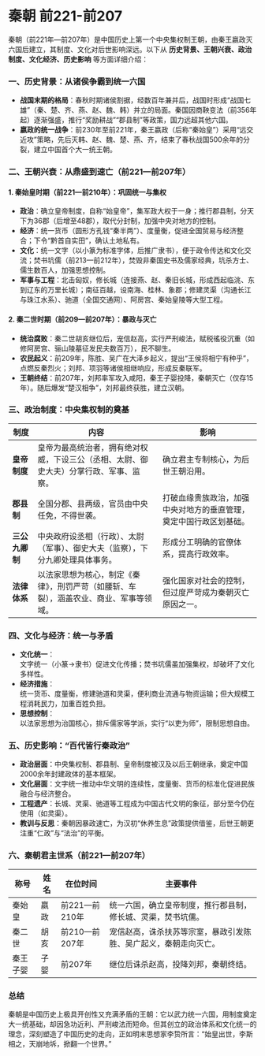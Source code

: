 # 秦朝 前221-前207

秦朝（前221年—前207年）是中国历史上第一个中央集权制王朝，由秦王嬴政灭六国后建立，其制度、文化对后世影响深远。以下从 **历史背景、王朝兴衰、政治制度、文化经济、历史影响** 等方面详细介绍：  


### **一、历史背景：从诸侯争霸到统一六国**
- **战国末期的格局**：春秋时期诸侯割据，经数百年兼并后，战国时形成“战国七雄”（秦、楚、齐、燕、赵、魏、韩）并立的局面。秦国因商鞅变法（前356年起）逐渐强盛，推行“奖励耕战”“郡县制”等政策，国力远超其他六国。
- **嬴政的统一战争**：前230年至前221年，秦王嬴政（后称“秦始皇”）采用“远交近攻”策略，先后灭韩、赵、魏、楚、燕、齐，结束了春秋战国500余年的分裂，建立中国首个大一统王朝。  


### **二、王朝兴衰：从鼎盛到速亡（前221—前207年）**
#### **1. 秦始皇时期（前221—前210年）：巩固统一与集权**
- **政治**：确立皇帝制度，自称“始皇帝”，集军政大权于一身；推行郡县制，分天下为36郡（后增至48郡），取代分封制，加强中央对地方的控制。
- **经济**：统一货币（圆形方孔钱“秦半两”）、度量衡，促进全国贸易与经济整合；下令“黔首自实田”，确认土地私有。
- **文化**：统一文字（以小篆为标准字体，后推广隶书），便于政令传达和文化交流；焚书坑儒（前213—前212年），焚毁非秦国史书及儒家经典，坑杀方士、儒生数百人，加强思想控制。
- **军事与工程**：北击匈奴，修长城（连接燕、赵、秦旧长城，形成西起临洮、东到辽东的万里长城）；南征百越，设南海、桂林、象郡；修建灵渠（沟通长江与珠江水系）、驰道（全国交通网）、阿房宫、秦始皇陵等大型工程。

#### **2. 秦二世时期（前209—前207年）：暴政与灭亡**
- **统治腐败**：秦二世胡亥继位后，宠信赵高，实行严刑峻法，赋税徭役沉重（如修阿房宫、骊山陵墓征发民夫数百万），民不聊生。
- **农民起义**：前209年，陈胜、吴广在大泽乡起义，提出“王侯将相宁有种乎”，点燃反秦烈火；刘邦、项羽等诸侯相继响应，形成反秦联军。
- **王朝终结**：前207年，刘邦率军攻入咸阳，秦王子婴投降，秦朝灭亡（仅存15年）。随后爆发“楚汉相争”，刘邦最终获胜，建立汉朝。  


### **三、政治制度：中央集权制的奠基**
| **制度**       | **内容**                                                                 | **影响**                                                                 |
|----------------|--------------------------------------------------------------------------|--------------------------------------------------------------------------|
| **皇帝制度**   | 皇帝为最高统治者，拥有绝对权威，下设三公（丞相、太尉、御史大夫）分掌行政、军事、监察。 | 确立君主专制核心，为后世王朝沿用。                                       |
| **郡县制**     | 全国分郡、县两级，官员由中央任免，不得世袭。                             | 打破血缘贵族政治，加强中央对地方的垂直管理，奠定中国行政区划基础。       |
| **三公九卿制** | 中央政府设丞相（行政）、太尉（军事）、御史大夫（监察），下分九卿处理具体事务。 | 形成分工明确的官僚体系，提高行政效率。                                   |
| **法律体系**   | 以法家思想为核心，制定《秦律》，刑罚严苛（如腰斩、车裂），涵盖农业、商业、军事等领域。 | 强化国家对社会的控制，但过度严苛成为秦朝灭亡原因之一。                   |


### **四、文化与经济：统一与矛盾**
- **文化统一**：  
  文字统一（小篆→隶书）促进文化传播；焚书坑儒虽加强集权，却破坏了文化多样性。  
- **经济措施**：  
  统一货币、度量衡，修建驰道和灵渠，便利商业流通与物资运输；但大规模工程消耗民力，加重百姓负担。  
- **思想控制**：  
  以法家思想为治国核心，排斥儒家等学派，实行“以吏为师”，限制思想自由。  


### **五、历史影响：“百代皆行秦政治”**
- **政治层面**：中央集权制、郡县制、皇帝制度被汉及以后王朝继承，奠定中国2000余年封建政体的基本框架。  
- **文化层面**：文字统一推动中华文明的连续性，度量衡、货币的标准化促进民族融合与经济整合。  
- **工程遗产**：长城、灵渠、驰道等工程成为中国古代文明的象征，部分至今仍在使用（如灵渠）。  
- **教训与反思**：秦朝因暴政速亡，为汉初“休养生息”政策提供借鉴，后世王朝更注重“仁政”与“法治”的平衡。  


### **六、秦朝君主世系（前221—前207年）**
| **称号**       | **姓名** | **在位时间** | **主要事件**                                                                 |
|----------------|----------|--------------|------------------------------------------------------------------------------|
| 秦始皇         | 嬴政     | 前221—前210年 | 统一六国，确立皇帝制度，推行郡县制，修长城、灵渠，焚书坑儒。                 |
| 秦二世         | 胡亥     | 前210—前207年 | 宠信赵高，诛杀扶苏等宗室，暴政引发陈胜、吴广起义，秦朝走向灭亡。             |
| 秦王子婴       | 子婴     | 前207年       | 继位后诛杀赵高，投降刘邦，秦朝终结。                                         |  


### **总结**  
秦朝是中国历史上极具开创性又充满矛盾的王朝：它以武力统一六国，用制度奠定大一统基础，却因急功近利、严刑峻法而短命。但其创立的政治体系和文化统一的理念，深刻塑造了中国历史的走向，正如明末思想家李贽所言：“始皇出世，李斯相之，天崩地坼，掀翻一个世界。”
